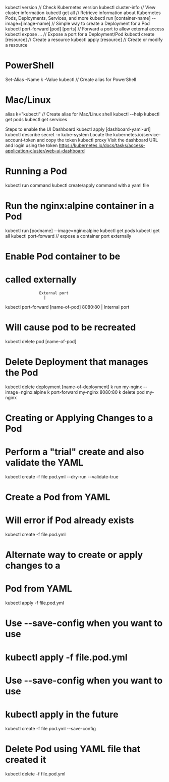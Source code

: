 kubectl version // Check Kubernetes version
kubectl cluster-info // View cluster information
kubectl get all	// Retrieve information about Kubernetes Pods, Deployments, Services, and more
kubectl run [container-name] --image=[image-name] // Simple way to create a Deployment for a Pod
kubectl port-forward [pod] [ports] // Forward a port to allow external access
kubectl expose ... // Expose a port for a Deployment/Pod
kubectl create [resource] // Create a resource
kubectl apply [resource] // Create or modify  a resource
# PowerShell
Set-Alias -Name k -Value kubectl // Create alias for PowerShell
# Mac/Linux
alias k="kubectl" // Create alias for Mac/Linux shell
kubectl --help
kubectl get pods
kubectl get services

Steps to enable the UI Dashboard
kubectl apply [dashboard-yaml-url]
kubectl describe secret -n kube-system
Locate the kubernetes.io/service-account-token and copy the token 
kubectl proxy
Visit the dashboard URL and login using the token
https://kubernetes.io/docs/tasks/access-application-cluster/web-ui-dashboard
# Running a Pod
kubectl run command
kubectl create/apply command with a yaml file

# Run the nginx:alpine container in a Pod
kubectl run [podname] --image=nginx:alpine
kubectl get pods
kubectl get all
kubectl port-forward // expose a container port externally
# Enable Pod container to be 
# called externally
				   External port
				     |	 
kubectl port-forward [name-of-pod] 8080:80
					|
				   Internal port
# Will cause pod to be recreated
kubectl delete pod [name-of-pod]

# Delete Deployment that manages the Pod
kubectl delete deployment [name-of-deployment]
k run my-nginx --image=nginx:alpine
k port-forward my-nginx 8080:80
k delete pod my-nginx

# Creating or Applying Changes to a Pod
# Perform a "trial" create and also validate the YAML
kubectl create -f file.pod.yml --dry-run --validate-true

# Create a Pod from YAML
# Will error if Pod already exists
kubectl create -f file.pod.yml

# Alternate way to create or apply changes to a 
# Pod from YAML
kubectl apply -f file.pod.yml

# Use --save-config when you want to use
# kubectl apply -f file.pod.yml

# Use --save-config when you want to use
# kubectl apply in the future
kubectl create -f file.pod.yml --save-config


# Delete Pod using YAML file that created it
kubectl delete -f file.pod.yml
